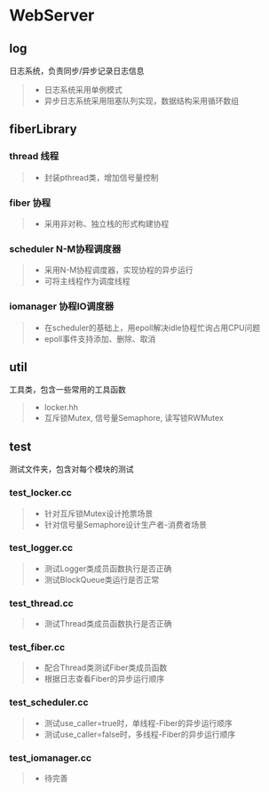 # WebServer

## log
日志系统，负责同步/异步记录日志信息
> * 日志系统采用单例模式
> * 异步日志系统采用阻塞队列实现，数据结构采用循环数组

## fiberLibrary
### thread 线程
> * 封装pthread类，增加信号量控制
### fiber 协程
> * 采用非对称、独立栈的形式构建协程
### scheduler N-M协程调度器
> * 采用N-M协程调度器，实现协程的异步运行
> * 可将主线程作为调度线程
### iomanager 协程IO调度器
> * 在scheduler的基础上，用epoll解决idle协程忙询占用CPU问题
> * epoll事件支持添加、删除、取消

## util
工具类，包含一些常用的工具函数
> * locker.hh
> * 互斥锁Mutex, 信号量Semaphore, 读写锁RWMutex

## test
测试文件夹，包含对每个模块的测试
### test_locker.cc
> * 针对互斥锁Mutex设计抢票场景
> * 针对信号量Semaphore设计生产者-消费者场景
### test_logger.cc
> * 测试Logger类成员函数执行是否正确
> * 测试BlockQueue类运行是否正常
### test_thread.cc
> * 测试Thread类成员函数执行是否正确
### test_fiber.cc
> * 配合Thread类测试Fiber类成员函数
> * 根据日志查看Fiber的异步运行顺序
### test_scheduler.cc
> * 测试use_caller=true时，单线程-Fiber的异步运行顺序
> * 测试use_caller=false时，多线程-Fiber的异步运行顺序
### test_iomanager.cc
> * 待完善